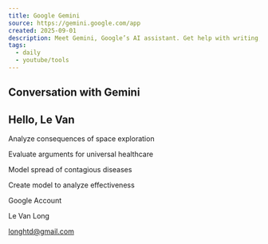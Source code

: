 ```yaml
---
title: ‎Google Gemini
source: https://gemini.google.com/app
created: 2025-09-01
description: Meet Gemini, Google’s AI assistant. Get help with writing, planning, brainstorming, and more. Experience the power of generative AI.
tags:
  - daily
  - youtube/tools
---
```

## Conversation with Gemini

## Hello, Le Van

Analyze consequences of space exploration

Evaluate arguments for universal healthcare

Model spread of contagious diseases

Create model to analyze effectiveness

  

  

Google Account

Le Van Long

longhtd@gmail.com
